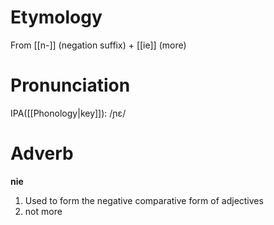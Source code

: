 # Etymology
From [[n-]] (negation suffix) + [[ie]] (more)
# Pronunciation
IPA([[Phonology|key]]): /ɲɛ/
# Adverb
**nie**
1. Used to form the negative comparative form of adjectives
2. not more
